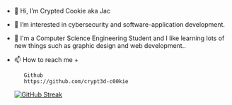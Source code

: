 - 👋 Hi, I’m Crypted Cookie aka Jac
- 👀 I’m interested in cybersecurity and software-application development.
- 🌱 I'm a Computer Science Engineering Student and I like learning lots of new things
    such as graphic design and web development..
- 📫 How to reach me +

         Github
         https://github.com/crypt3d-c00kie
  
  
  [![GitHub Streak](https://github-readme-streak-stats.herokuapp.com/?user=crypt3d-c00kie&theme=highcontrast)](https://github.com/DenverCoder1/github-readme-streak-stats)
<!---
crypt3d-c00kie/crypt3d-c00kie is a ✨ special ✨ repository because its `README.md` (this file) appears on your GitHub profile.
You can click the Preview link to take a look at your changes.
--->
